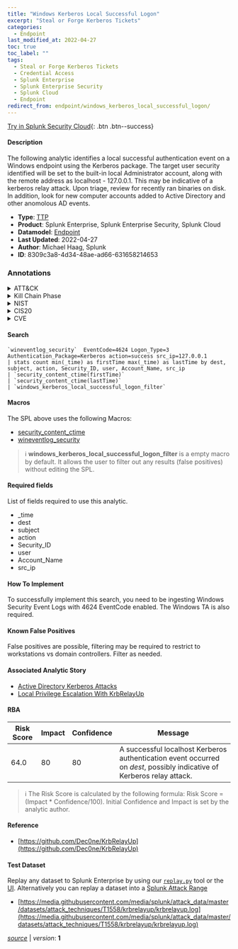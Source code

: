 ```yaml
---
title: "Windows Kerberos Local Successful Logon"
excerpt: "Steal or Forge Kerberos Tickets"
categories:
  - Endpoint
last_modified_at: 2022-04-27
toc: true
toc_label: ""
tags:
  - Steal or Forge Kerberos Tickets
  - Credential Access
  - Splunk Enterprise
  - Splunk Enterprise Security
  - Splunk Cloud
  - Endpoint
redirect_from: endpoint/windows_kerberos_local_successful_logon/
---
```




[Try in Splunk Security Cloud](https://www.splunk.com/en_us/cyber-security.html){: .btn .btn--success}

#### Description

The following analytic identifies a local successful authentication event on a Windows endpoint using the Kerberos package. The target user security identified will be set to the built-in local Administrator account, along with the remote address as localhost - 127.0.0.1. This may be indicative of a kerberos relay attack. Upon triage, review for recently ran binaries on disk. In addition, look for new computer accounts added to Active Directory and other anomolous AD events.

- **Type**: [TTP](https://github.com/splunk/security_content/wiki/Detection-Analytic-Types)
- **Product**: Splunk Enterprise, Splunk Enterprise Security, Splunk Cloud
- **Datamodel**: [Endpoint](https://docs.splunk.com/Documentation/CIM/latest/User/Endpoint)
- **Last Updated**: 2022-04-27
- **Author**: Michael Haag, Splunk
- **ID**: 8309c3a8-4d34-48ae-ad66-631658214653

### Annotations
<details>
  <summary>ATT&CK</summary>

<div markdown="1">

#### [ATT&CK](https://attack.mitre.org/)

| ID          | Technique   | Tactic         |
| ----------- | ----------- |--------------- |
| [T1558](https://attack.mitre.org/techniques/T1558/) | Steal or Forge Kerberos Tickets | Credential Access |

</div>
</details>


<details>
  <summary>Kill Chain Phase</summary>

<div markdown="1">

* Exploitation


</div>
</details>


<details>
  <summary>NIST</summary>

<div markdown="1">

* DE.CM



</div>
</details>

<details>
  <summary>CIS20</summary>

<div markdown="1">

* CIS 3
* CIS 5
* CIS 16



</div>
</details>

<details>
  <summary>CVE</summary>

<div markdown="1">


</div>
</details>


#### Search

```
`wineventlog_security`  EventCode=4624 Logon_Type=3 Authentication_Package=Kerberos action=success src_ip=127.0.0.1 
| stats count min(_time) as firstTime max(_time) as lastTime by dest, subject, action, Security_ID, user, Account_Name, src_ip 
| `security_content_ctime(firstTime)` 
| `security_content_ctime(lastTime)` 
| `windows_kerberos_local_successful_logon_filter`
```

#### Macros
The SPL above uses the following Macros:
* [security_content_ctime](https://github.com/splunk/security_content/blob/develop/macros/security_content_ctime.yml)
* [wineventlog_security](https://github.com/splunk/security_content/blob/develop/macros/wineventlog_security.yml)

> :information_source:
> **windows_kerberos_local_successful_logon_filter** is a empty macro by default. It allows the user to filter out any results (false positives) without editing the SPL.



#### Required fields
List of fields required to use this analytic.
* _time
* dest
* subject
* action
* Security_ID
* user
* Account_Name
* src_ip



#### How To Implement
To successfully implement this search, you need to be ingesting Windows Security Event Logs with 4624 EventCode enabled. The Windows TA is also required.
#### Known False Positives
False positives are possible, filtering may be required to restrict to workstations vs domain controllers. Filter as needed.

#### Associated Analytic Story
* [Active Directory Kerberos Attacks](/stories/active_directory_kerberos_attacks)
* [Local Privilege Escalation With KrbRelayUp](/stories/local_privilege_escalation_with_krbrelayup)




#### RBA

| Risk Score  | Impact      | Confidence   | Message      |
| ----------- | ----------- |--------------|--------------|
| 64.0 | 80 | 80 | A successful localhost Kerberos authentication event occurred on $dest$, possibly indicative of Kerberos relay attack. |


> :information_source:
> The Risk Score is calculated by the following formula: Risk Score = (Impact * Confidence/100). Initial Confidence and Impact is set by the analytic author.


#### Reference

* [https://github.com/Dec0ne/KrbRelayUp](https://github.com/Dec0ne/KrbRelayUp)



#### Test Dataset
Replay any dataset to Splunk Enterprise by using our [`replay.py`](https://github.com/splunk/attack_data#using-replaypy) tool or the [UI](https://github.com/splunk/attack_data#using-ui).
Alternatively you can replay a dataset into a [Splunk Attack Range](https://github.com/splunk/attack_range#replay-dumps-into-attack-range-splunk-server)

* [https://media.githubusercontent.com/media/splunk/attack_data/master/datasets/attack_techniques/T1558/krbrelayup/krbrelayup.log](https://media.githubusercontent.com/media/splunk/attack_data/master/datasets/attack_techniques/T1558/krbrelayup/krbrelayup.log)



[*source*](https://github.com/splunk/security_content/tree/develop/detections/endpoint/windows_kerberos_local_successful_logon.yml) \| *version*: **1**